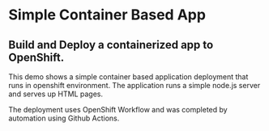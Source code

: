 # Simple Container Based App 

## Build and Deploy a containerized app to OpenShift. 

This demo shows a simple container based application deployment that runs in openshift environment.
The application runs a simple node.js server and serves up HTML pages. 

The deployment uses OpenShift Workflow and was completed by automation using Github Actions.